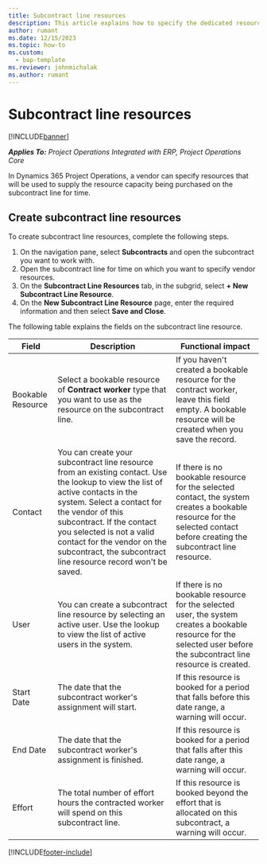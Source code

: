 ```yaml
---
title: Subcontract line resources
description: This article explains how to specify the dedicated resources that are provided by the vendor for a specific subcontract line for time.
author: rumant
ms.date: 12/15/2023
ms.topic: how-to
ms.custom: 
  - bap-template
ms.reviewer: johnmichalak
ms.author: rumant
---
```


# Subcontract line resources

[!INCLUDE[banner](../../includes/banner.md)]

_**Applies To:** Project Operations Integrated with ERP, Project Operations Core_

In Dynamics 365 Project Operations, a vendor can specify resources that will be used to supply the resource capacity being purchased on the subcontract line for time.

## Create subcontract line resources

To create subcontract line resources, complete the following steps.

1. On the navigation pane, select **Subcontracts** and open the subcontract you want to work with.
2. Open the subcontract line for time on which you want to specify vendor resources.
3. On the **Subcontract Line Resources** tab, in the subgrid, select **+ New Subcontract Line Resource**.
4. On the **New Subcontract Line Resource** page, enter the required information and then select **Save and Close**.

The following table explains the fields on the subcontract line resource.

| Field | Description | Functional impact |
| ----- | ----------- | ----------------- |
| Bookable Resource | Select a bookable resource of **Contract worker** type that you want to use as the resource on the subcontract line.| If you haven't created a bookable resource for the contract worker, leave this field empty. A bookable resource will be created when you save the record.  |
| Contact | You can create your subcontract line resource from an existing contact. Use the lookup to view the list of active contacts in the system. Select a contact for the vendor of this subcontract. If the contact you selected is not a valid contact for the vendor on the subcontract, the subcontract line resource record won't be saved.| If there is no bookable resource for the selected contact, the system creates a bookable resource for the selected contact before creating the subcontract line resource. |
| User | You can create a subcontract line resource by selecting an active user. Use the lookup to view the list of active users in the system.| If there is no bookable resource for the selected user, the system creates a bookable resource for the selected user before the subcontract line resource is created. |
| Start Date | The date that the subcontract worker's assignment will start.| If this resource is booked for a period that falls before this date range, a warning will occur. |
| End Date | The date that the subcontract worker's assignment is finished.| If this resource is booked for a period that falls after this date range, a warning will occur. |
| Effort | The total number of effort hours the contracted worker will spend on this subcontract line.| If this resource is booked beyond the effort that is allocated on this subcontract, a warning will occur. |


[!INCLUDE[footer-include](../../includes/footer-banner.md)]

